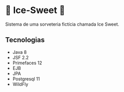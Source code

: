 # :ice_cream: Ice-Sweet :ice_cream:
Sistema de uma sorveteria fictícia chamada Ice Sweet.

## Tecnologias
* Java 8
* JSF 2.2
* Primefaces 12
* EJB
* JPA
* Postgresql 11
* WildFly
